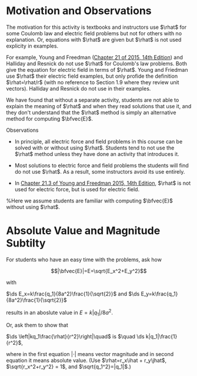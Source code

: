 # Motivation and Observations

The motivation for this activity is textbooks and instructors use $\rhat$ for some Coulomb law and electric field problems but not for others with no explanation. Or, equations with $\rhat$ are given but $\rhat$ is not used explicity in examples.

For example, Young and Freedman ([Chapter 21 of  2015, 14th Edition](https://drive.google.com/file/d/1SkPFIdgiiEv_5sV_QIijzxKOLIPPAwd_/view?usp=drive_link★★★★remove★★★★)) and Halliday and Resnick do not use $\rhat$ for Coulomb's law problems. Both give the equation for electric field in terms of $\rhat$. Young and Friedman use $\rhat$ their electric field examples, but only profide the definition $\rhat=\rhat/r$ (with no reference to Section 1.9 where they review unit vectors). Halliday and Resnick do not use in their examples.

We have found that without a separate activity, students are not able to explain the meaning of $\rhat$ and when they read solutions that use it, and they don't understand that the $\rhat$ method is simply an alternative method for computing $\bfvec{E}$.

Observations

* In principle, all electric force and field problems in this course can be solved with or without using $\rhat$. Students tend to not use the $\rhat$ method unless they have done an activity that introduces it.

* Most solutions to electric force and field problems the students will find do not use $\rhat$. As a result, some instructors avoid its use entirely.

* In  [Chapter 21.3 of Young and Freedman 2015, 14th Edition](https://drive.google.com/file/d/1SkPFIdgiiEv_5sV_QIijzxKOLIPPAwd_/view?usp=drive_link★★★★remove★★★★), $\rhat$ is not used for electric force, but is used for electric field.

%Here we assume students are familiar with computing $\bfvec{E}$ without using $\rhat$.

# Absolute Value and Magnitude Subtilty

For students who have an easy time with the problems, ask how

$$|\bfvec{E}|=E=\sqrt{E_x^2+E_y^2}$$

with 

$\ds E_x=k\frac{q_1}{8a^2}\frac{1}{\sqrt{2}}$ and $\ds E_y=k\frac{q_1}{8a^2}\frac{1}{\sqrt{2}}$ 

results in an aboslute value in $E=k|q_1|/{8a^2}$.

Or, ask them to show that

$\ds \left|kq_1\frac{\rhat}{r^2}\right|\quad$ is $\quad \ds k|q_1|\frac{1}{r^2}$,

where in the first equation $|\cdot|$ means vector magnitude and in second equation it means absolute value. (Use $\rhat=r_x\ihat + r_y\jhat$, $\sqrt{r_x^2+r_y^2} = 1$, and $\sqrt{q_1^2}=|q_1|$.)


